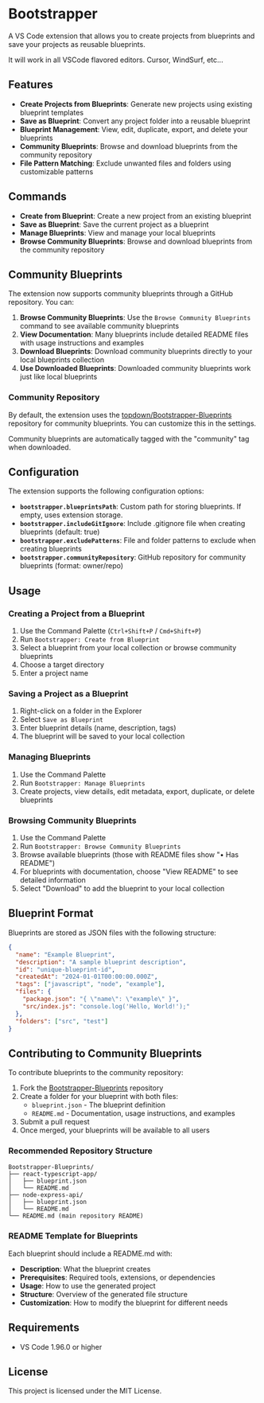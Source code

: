 # Bootstrapper

A VS Code extension that allows you to create projects from blueprints and save your projects as reusable blueprints.

It will work in all VSCode flavored editors. Cursor, WindSurf, etc...

## Features

- **Create Projects from Blueprints**: Generate new projects using existing blueprint templates
- **Save as Blueprint**: Convert any project folder into a reusable blueprint
- **Blueprint Management**: View, edit, duplicate, export, and delete your blueprints
- **Community Blueprints**: Browse and download blueprints from the community repository
- **File Pattern Matching**: Exclude unwanted files and folders using customizable patterns

## Commands

- **Create from Blueprint**: Create a new project from an existing blueprint
- **Save as Blueprint**: Save the current project as a blueprint
- **Manage Blueprints**: View and manage your local blueprints
- **Browse Community Blueprints**: Browse and download blueprints from the community repository

## Community Blueprints

The extension now supports community blueprints through a GitHub repository. You can:

1. **Browse Community Blueprints**: Use the `Browse Community Blueprints` command to see available community blueprints
2. **View Documentation**: Many blueprints include detailed README files with usage instructions and examples
3. **Download Blueprints**: Download community blueprints directly to your local blueprints collection
4. **Use Downloaded Blueprints**: Downloaded community blueprints work just like local blueprints

### Community Repository

By default, the extension uses the [topdown/Bootstrapper-Blueprints](https://github.com/topdown/Bootstrapper-Blueprints) repository for community blueprints. You can customize this in the settings.

Community blueprints are automatically tagged with the "community" tag when downloaded.

## Configuration

The extension supports the following configuration options:

- **`bootstrapper.blueprintsPath`**: Custom path for storing blueprints. If empty, uses extension storage.
- **`bootstrapper.includeGitIgnore`**: Include .gitignore file when creating blueprints (default: true)
- **`bootstrapper.excludePatterns`**: File and folder patterns to exclude when creating blueprints
- **`bootstrapper.communityRepository`**: GitHub repository for community blueprints (format: owner/repo)

## Usage

### Creating a Project from a Blueprint

1. Use the Command Palette (`Ctrl+Shift+P` / `Cmd+Shift+P`)
2. Run `Bootstrapper: Create from Blueprint`
3. Select a blueprint from your local collection or browse community blueprints
4. Choose a target directory
5. Enter a project name

### Saving a Project as a Blueprint

1. Right-click on a folder in the Explorer
2. Select `Save as Blueprint`
3. Enter blueprint details (name, description, tags)
4. The blueprint will be saved to your local collection

### Managing Blueprints

1. Use the Command Palette
2. Run `Bootstrapper: Manage Blueprints`
3. Create projects, view details, edit metadata, export, duplicate, or delete blueprints

### Browsing Community Blueprints

1. Use the Command Palette
2. Run `Bootstrapper: Browse Community Blueprints`
3. Browse available blueprints (those with README files show "• Has README")
4. For blueprints with documentation, choose "View README" to see detailed information
5. Select "Download" to add the blueprint to your local collection

## Blueprint Format

Blueprints are stored as JSON files with the following structure:

```json
{
  "name": "Example Blueprint",
  "description": "A sample blueprint description",
  "id": "unique-blueprint-id",
  "createdAt": "2024-01-01T00:00:00.000Z",
  "tags": ["javascript", "node", "example"],
  "files": {
    "package.json": "{ \"name\": \"example\" }",
    "src/index.js": "console.log('Hello, World!');"
  },
  "folders": ["src", "test"]
}
```

## Contributing to Community Blueprints

To contribute blueprints to the community repository:

1. Fork the [Bootstrapper-Blueprints](https://github.com/topdown/Bootstrapper-Blueprints) repository
2. Create a folder for your blueprint with both files:
   - `blueprint.json` - The blueprint definition
   - `README.md` - Documentation, usage instructions, and examples
3. Submit a pull request
4. Once merged, your blueprints will be available to all users

### Recommended Repository Structure

```
Bootstrapper-Blueprints/
├── react-typescript-app/
│   ├── blueprint.json
│   └── README.md
├── node-express-api/
│   ├── blueprint.json
│   └── README.md
└── README.md (main repository README)
```

### README Template for Blueprints

Each blueprint should include a README.md with:

- **Description**: What the blueprint creates
- **Prerequisites**: Required tools, extensions, or dependencies
- **Usage**: How to use the generated project
- **Structure**: Overview of the generated file structure
- **Customization**: How to modify the blueprint for different needs

## Requirements

- VS Code 1.96.0 or higher

## License

This project is licensed under the MIT License.
